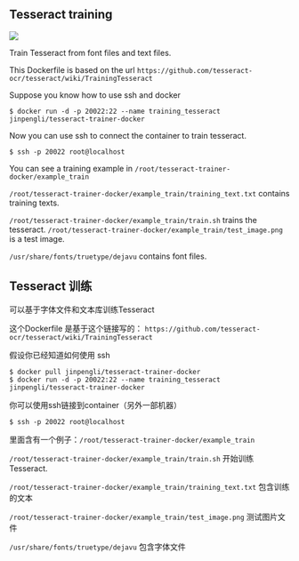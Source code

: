 
Tesseract training
-----------------

[![](https://images.microbadger.com/badges/image/jinpengli/tesseract-trainer-docker.svg)](https://microbadger.com/images/jinpengli/tesseract-trainer-docker "Get your own image badge on microbadger.com")

Train Tesseract from font files and text files.

This Dockerfile is based on the url `https://github.com/tesseract-ocr/tesseract/wiki/TrainingTesseract`

Suppose you know how to use ssh and docker


```
$ docker run -d -p 20022:22 --name training_tesseract jinpengli/tesseract-trainer-docker 
```



Now you can use ssh to connect the container to train tesseract.

```
$ ssh -p 20022 root@localhost
```

You can see a training example in `/root/tesseract-trainer-docker/example_train`

`/root/tesseract-trainer-docker/example_train/training_text.txt` contains training texts.

`/root/tesseract-trainer-docker/example_train/train.sh` trains the tesseract. `/root/tesseract-trainer-docker/example_train/test_image.png` is a test image.

`/usr/share/fonts/truetype/dejavu` contains font files.


Tesseract 训练 
-------------------

可以基于字体文件和文本库训练Tesseract

这个Dockerfile 是基于这个链接写的： `https://github.com/tesseract-ocr/tesseract/wiki/TrainingTesseract`

假设你已经知道如何使用 ssh

```
$ docker pull jinpengli/tesseract-trainer-docker
$ docker run -d -p 20022:22 --name training_tesseract jinpengli/tesseract-trainer-docker
```

你可以使用ssh链接到container（另外一部机器）

```
$ ssh -p 20022 root@localhost
```

里面含有一个例子：`/root/tesseract-trainer-docker/example_train`

`/root/tesseract-trainer-docker/example_train/train.sh` 开始训练 Tesseract. 

`/root/tesseract-trainer-docker/example_train/training_text.txt` 包含训练的文本

`/root/tesseract-trainer-docker/example_train/test_image.png` 测试图片文件

`/usr/share/fonts/truetype/dejavu` 包含字体文件
